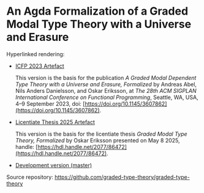 # An Agda Formalization of a Graded Modal Type Theory with a Universe and Erasure

Hyperlinked rendering:

- [ICFP 2023 Artefact](icfp23/)

  This version is the basis for the publication
  _A Graded Modal Dependent Type Theory with a Universe and Erasure, Formalized_
  by Andreas Abel, Nils Anders Danielsson, and Oskar Eriksson,
  at _The 28th ACM SIGPLAN International Conference on Functional Programming_,
  Seattle, WA, USA, 4–9 September 2023, doi: [https://doi.org/10.1145/3607862](https://doi.org/10.1145/3607862).

- [Licentiate Thesis 2025 Artefact](lic2025/)

  This version is the basis for the licentiate thesis
  _Graded Modal Type Theory, Formalized_
  by Oskar Eriksson presented on May 8 2025, handle: [https://hdl.handle.net/2077/86472](https://hdl.handle.net/2077/86472).


- [Development version (master)](master/)

Source repository: <https://github.com/graded-type-theory/graded-type-theory>
